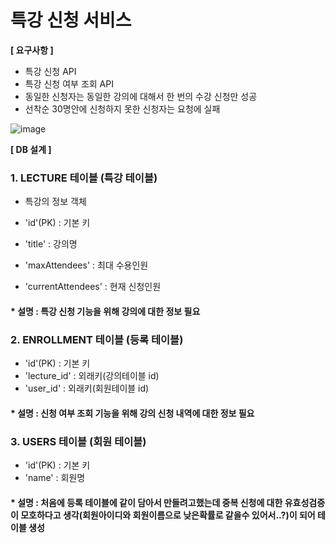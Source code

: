# 특강 신청 서비스

**[ 요구사항 ]**
 - 특강 신청 API
 - 특강 신청 여부 조회 API
 - 동일한 신청자는 동일한 강의에 대해서 한 번의 수강 신청만 성공
 - 선착순 30명안에 신청하지 못한 신청자는 요청에 실패
   
![image](https://github.com/user-attachments/assets/fb635dec-4331-437b-8e3d-7aa734d15383)

**[ DB 설계 ]**
### 1. LECTURE 테이블 (특강 테이블)
- 특강의 정보 객체

- 'id'(PK) : 기본 키
- 'title'  : 강의명
- 'maxAttendees' : 최대 수용인원
- 'currentAttendees' : 현재 신청인원

#### * 설명 : 특강 신청 기능을 위해 강의에 대한 정보 필요

### 2. ENROLLMENT 테이블 (등록 테이블)
- 'id'(PK) : 기본 키
- 'lecture_id' : 외래키(강의테이블 id)
- 'user_id' : 외래키(회원테이블 id)

#### * 설명 : 신청 여부 조회 기능을 위해 강의 신청 내역에 대한 정보 필요

### 3. USERS 테이블 (회원 테이블)
- 'id'(PK) : 기본 키
- 'name' : 회원명

#### * 설명 : 처음에 등록 테이블에 같이 담아서 만들려고했는데 중복 신청에 대한 유효성검증이 모호하다고 생각(회원아이디와 회원이름으로 낮은확률로 같을수 있어서..?)이 되어 테이블 생성

